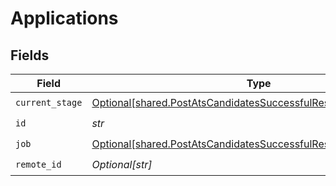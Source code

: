 # Applications


## Fields

| Field                                                                                                                                      | Type                                                                                                                                       | Required                                                                                                                                   | Description                                                                                                                                |
| ------------------------------------------------------------------------------------------------------------------------------------------ | ------------------------------------------------------------------------------------------------------------------------------------------ | ------------------------------------------------------------------------------------------------------------------------------------------ | ------------------------------------------------------------------------------------------------------------------------------------------ |
| `current_stage`                                                                                                                            | [Optional[shared.PostAtsCandidatesSuccessfulResponseCurrentStage]](../../models/shared/postatscandidatessuccessfulresponsecurrentstage.md) | :heavy_check_mark:                                                                                                                         | N/A                                                                                                                                        |
| `id`                                                                                                                                       | *str*                                                                                                                                      | :heavy_check_mark:                                                                                                                         | N/A                                                                                                                                        |
| `job`                                                                                                                                      | [Optional[shared.PostAtsCandidatesSuccessfulResponseJob]](../../models/shared/postatscandidatessuccessfulresponsejob.md)                   | :heavy_check_mark:                                                                                                                         | N/A                                                                                                                                        |
| `remote_id`                                                                                                                                | *Optional[str]*                                                                                                                            | :heavy_check_mark:                                                                                                                         | N/A                                                                                                                                        |